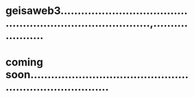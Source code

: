 # geisaweb3...............................................................................,.....................
# coming soon............................................................................
